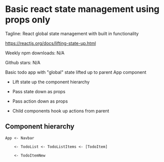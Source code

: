 # Basic react state management using props only

Tagline: React global state management with built in functionality

<https://reactjs.org/docs/lifting-state-up.html>

Weekly npm downloads: N/A

Github stars: N/A

Basic todo app with "global" state lifted up to parent App component

- Lift state up the component hierarchy

- Pass state down as props

- Pass action down as props

- Child components hook up actions from parent

## Component hierarchy

    App <- Navbar

        <- TodoList <- TodoListItems <- [TodoItem]

        <- TodoItemNew
